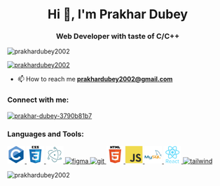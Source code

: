 <h1 align="center">Hi 👋, I'm Prakhar Dubey</h1>
<h3 align="center">Web Developer with taste of C/C++</h3>

<p align="left"> <img src="https://komarev.com/ghpvc/?username=prakhardubey2002&label=Profile%20views&color=0e75b6&style=flat" alt="prakhardubey2002" /> </p>

<p align="left"> <a href="https://github.com/ryo-ma/github-profile-trophy"><img src="https://github-profile-trophy.vercel.app/?username=prakhardubey2002" alt="prakhardubey2002" /></a> </p>



- 📫 How to reach me **prakhardubey2002@gmail.com**

<h3 align="left">Connect with me:</h3>
<p align="left">
<a href="https://linkedin.com/in/prakhar-dubey-3790b81b7" target="blank"><img align="center" src="https://raw.githubusercontent.com/rahuldkjain/github-profile-readme-generator/master/src/images/icons/Social/linked-in-alt.svg" alt="prakhar-dubey-3790b81b7" height="30" width="40" /></a>
</p>

<h3 align="left">Languages and Tools:</h3>
<p align="left"> <a href="https://www.cprogramming.com/" target="_blank"> <img src="https://raw.githubusercontent.com/devicons/devicon/master/icons/c/c-original.svg" alt="c" width="40" height="40"/> </a> <a href="https://www.w3schools.com/css/" target="_blank"> <img src="https://raw.githubusercontent.com/devicons/devicon/master/icons/css3/css3-original-wordmark.svg" alt="css3" width="40" height="40"/> </a> <a href="https://www.electronjs.org" target="_blank"> <img src="https://raw.githubusercontent.com/devicons/devicon/master/icons/electron/electron-original.svg" alt="electron" width="40" height="40"/> </a> <a href="https://www.figma.com/" target="_blank"> <img src="https://www.vectorlogo.zone/logos/figma/figma-icon.svg" alt="figma" width="40" height="40"/> </a> <a href="https://git-scm.com/" target="_blank"> <img src="https://www.vectorlogo.zone/logos/git-scm/git-scm-icon.svg" alt="git" width="40" height="40"/> </a> <a href="https://www.w3.org/html/" target="_blank"> <img src="https://raw.githubusercontent.com/devicons/devicon/master/icons/html5/html5-original-wordmark.svg" alt="html5" width="40" height="40"/> </a> <a href="https://developer.mozilla.org/en-US/docs/Web/JavaScript" target="_blank"> <img src="https://raw.githubusercontent.com/devicons/devicon/master/icons/javascript/javascript-original.svg" alt="javascript" width="40" height="40"/> </a> <a href="https://www.mysql.com/" target="_blank"> <img src="https://raw.githubusercontent.com/devicons/devicon/master/icons/mysql/mysql-original-wordmark.svg" alt="mysql" width="40" height="40"/> </a> <a href="https://reactjs.org/" target="_blank"> <img src="https://raw.githubusercontent.com/devicons/devicon/master/icons/react/react-original-wordmark.svg" alt="react" width="40" height="40"/> </a> <a href="https://tailwindcss.com/" target="_blank"> <img src="https://www.vectorlogo.zone/logos/tailwindcss/tailwindcss-icon.svg" alt="tailwind" width="40" height="40"/> </a> </p>

<!-- <p><img align="left" src="https://github-readme-stats.vercel.app/api/top-langs?username=prakhardubey2002&show_icons=true&locale=en&layout=compact" alt="prakhardubey2002" /></p> -->



<!-- <p align="center">
 <img src="https://activity-graph.herokuapp.com/graph?username=prakhardubey2002&theme=react-dark&area=true&hide_border=true#gh-light-mode-only" width="100%">
</p> -->
  
  
  

<!-- 
<p>&nbsp;<img align="center" src="https://github-readme-stats.vercel.app/api?username=prakhardubey2002&show_icons=true&locale=en" alt="prakhardubey2002" /></p> -->

<p><img align="center" src="https://github-readme-streak-stats.herokuapp.com/?user=prakhardubey2002&" alt="prakhardubey2002" /></p>

